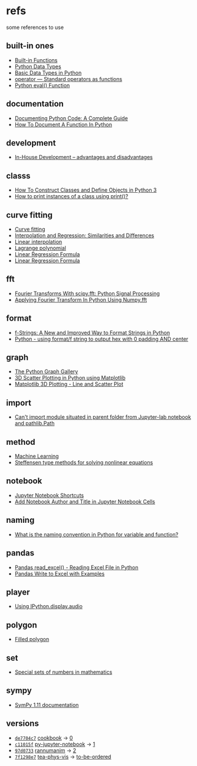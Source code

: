 # refs
some references to use


## built-in ones
+ [Built-in Functions](https://docs.python.org/3/library/functions.html)
+ [Python Data Types](https://www.w3schools.com/python/python_datatypes.asp)
+ [Basic Data Types in Python](https://realpython.com/python-data-types/)
+ [operator — Standard operators as functions](https://docs.python.org/3/library/operator.html)
+ [Python eval() Function](https://www.w3schools.com/python/ref_func_eval.asp)


## documentation
+ [Documenting Python Code: A Complete Guide](https://realpython.com/documenting-python-code/)
+ [How To Document A Function In Python](https://www.codingem.com/python-how-to-document-functions/)


## development
+ [In-House Development – advantages and disadvantages](https://binarapps.com/in-house-development-advantages-and-disadvantages/)


## classs
+ [How To Construct Classes and Define Objects in Python 3](https://www.digitalocean.com/community/tutorials/how-to-construct-classes-and-define-objects-in-python-3)
+ [How to print instances of a class using print()?](https://stackoverflow.com/a/1535336/9475509)

## curve fitting
+ [Curve fitting](https://en.wikipedia.org/wiki/Curve_fitting)
+ [Interpolation and Regression: Similarities and Differences](https://www.baeldung.com/cs/interpolation-vs-regression)
+ [Linear interpolation](https://en.wikipedia.org/wiki/Linear_interpolation)
+ [Lagrange polynomial](https://en.wikipedia.org/wiki/Lagrange_polynomial)
+ [Linear Regression Formula](https://www.vedantu.com/formula/linear-regression-formula)
+ [Linear Regression Formula](https://byjus.com/linear-regression-formula/)


## fft
+ [Fourier Transforms With scipy.fft: Python Signal Processing](https://realpython.com/python-scipy-fft/)
+ [Applying Fourier Transform In Python Using Numpy.fft](https://pythontic.com/visualization/signals/fouriertransform_fft)


## format
+ [f-Strings: A New and Improved Way to Format Strings in Python](https://realpython.com/python-f-strings/#f-strings-a-new-and-improved-way-to-format-strings-in-python)
+ [Python - using format/f string to output hex with 0 padding AND center](https://stackoverflow.com/a/52843600/9475509)


## graph
+ [The Python Graph Gallery](https://www.python-graph-gallery.com/)
+ [3D Scatter Plotting in Python using Matplotlib](https://www.geeksforgeeks.org/3d-scatter-plotting-in-python-using-matplotlib/)
+ [Matplotlib 3D Plotting - Line and Scatter Plot](https://www.studytonight.com/matplotlib/matplotlib-3d-plotting-line-and-scatter-plot)


## import
+ [Can't import module situated in parent folder from Jupyter-lab notebook and pathlib.Path](https://stackoverflow.com/a/64562179/9475509)


## method
+ [Machine Learning](https://www.w3schools.com/python/python_ml_getting_started.asp)
+ [Steffensen type methods for solving nonlinear equations](https://core.ac.uk/download/pdf/82387196.pdf)


## notebook
+ [Jupyter Notebook Shortcuts](https://towardsdatascience.com/jypyter-notebook-shortcuts-bf0101a98330)
+ [Add Notebook Author and Title in Jupyter Notebook Cells](https://stackoverflow.com/a/70393677/9475509)


## naming
+ [What is the naming convention in Python for variable and function?](https://stackoverflow.com/a/159745/9475509)


## pandas
+ [Pandas read_excel() - Reading Excel File in Python](https://www.digitalocean.com/community/tutorials/pandas-read_excel-reading-excel-file-in-python)
+ [Pandas Write to Excel with Examples](https://sparkbyexamples.com/pandas/pandas-write-to-excel-with-examples/)


## player
+ [Using IPython.display.audio](https://stackoverflow.com/a/64139240/9475509)


## polygon
+ [Filled polygon](https://matplotlib.org/stable/gallery/lines_bars_and_markers/fill.html)


## set
+ [Special sets of numbers in mathematics](https://en.wikipedia.org/wiki/Set_(mathematics)#Special_sets_of_numbers_in_mathematics)


## sympy
+ [SymPy 1.11 documentation](https://docs.sympy.org/latest/index.html)


## versions
+ [`de7704c7`](https://github.com/dudung/cookbook/tree/de7704c72cd1faa7ba8a477b118c4c4cc6a8097d/notebook) [cookbook](https://github.com/dudung/cookbook) &rightarrow; [0](src/0/README.md)
+ [`c11015f`](https://github.com/dudung/tea-phys-vis/tree/c11015f20e164305efff90148f61dd5d2ab3ec21) [py-jupyter-notebook](py-jupyter-notebook/README.md) &rightarrow; [1](src/1/README.md)
+ [`97d0733`](https://github.com/dudung/rannumanim/tree/97d0733f15ba2e4fad7b7c1ac2b45525fd64cdae) [rannumanim](https://github.com/dudung/rannumanim) &rightarrow; [2](src/2/README.md)
+ [`7f1298e7`](https://github.com/dudung/tea-phys-vis/tree/aae6ca6f3f89199c40fa19fa8f8408eaa794e4ef) [tea-phys-vis](https://github.com/dudung/tea-phys-vis) &rightarrow; [to-be-ordered](https://github.com/dudung/py-jupyter-nb/tree/7f1298e7f644bf6472ae4e79c9727be276b00393/src/to-be-ordered)
